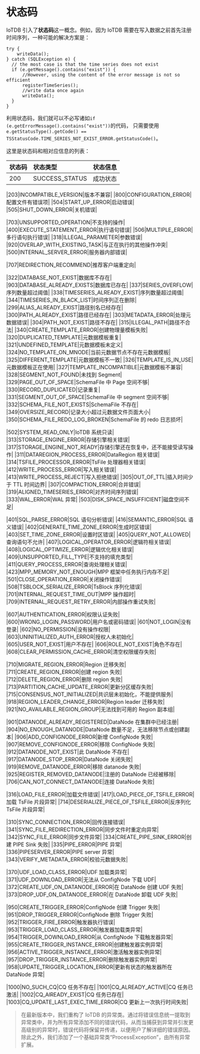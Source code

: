 <!--

    Licensed to the Apache Software Foundation (ASF) under one
    or more contributor license agreements.  See the NOTICE file
    distributed with this work for additional information
    regarding copyright ownership.  The ASF licenses this file
    to you under the Apache License, Version 2.0 (the
    "License"); you may not use this file except in compliance
    with the License.  You may obtain a copy of the License at
    
        http://www.apache.org/licenses/LICENSE-2.0
    
    Unless required by applicable law or agreed to in writing,
    software distributed under the License is distributed on an
    "AS IS" BASIS, WITHOUT WARRANTIES OR CONDITIONS OF ANY
    KIND, either express or implied.  See the License for the
    specific language governing permissions and limitations
    under the License.

-->

# 状态码

IoTDB 引入了**状态码**这一概念。例如，因为 IoTDB 需要在写入数据之前首先注册时间序列，一种可能的解决方案是：

```
try {
    writeData();
} catch (SQLException e) {
  // the most case is that the time series does not exist
  if (e.getMessage().contains("exist")) {
      //However, using the content of the error message is not so efficient
      registerTimeSeries();
      //write data once again
      writeData();
  }
}

```

利用状态码，我们就可以不必写诸如`if (e.getErrorMessage().contains("exist"))`的代码，
只需要使用`e.getStatusType().getCode() == TSStatusCode.TIME_SERIES_NOT_EXIST_ERROR.getStatusCode()`。

这里是状态码和相对应信息的列表：

|状态码|状态类型|状态信息|
|:--|:---|:---|
|200|SUCCESS_STATUS|成功状态|

|203|INCOMPATIBLE_VERSION|版本不兼容|
|800|CONFIGURATION_ERROR|配置文件有错误项|
|504|START_UP_ERROR|启动错误|
|505|SHUT_DOWN_ERROR|关机错误|


|703|UNSUPPORTED_OPERATION|不支持的操作|
|400|EXECUTE_STATEMENT_ERROR|执行语句错误|
|506|MULTIPLE_ERROR|多行语句执行错误|
|318|ILLEGAL_PARAMETER|参数错误|
|920|OVERLAP_WITH_EXISTING_TASK|与正在执行的其他操作冲突|
|500|INTERNAL_SERVER_ERROR|服务器内部错误|


|707|REDIRECTION_RECOMMEND|推荐客户端重定向|


|322|DATABASE_NOT_EXIST|数据库不存在|
|903|DATABASE_ALREADY_EXISTS|数据库已存在|
|337|SERIES_OVERFLOW|序列数量超过阈值|
|338|TIMESERIES_ALREADY_EXIST|序列数量超过阈值|
|344|TIMESERIES_IN_BLACK_LIST|时间序列正在删除|
|299|ALIAS_ALREADY_EXIST|路径别名已经存在|
|300|PATH_ALREADY_EXIST|路径已经存在|
|303|METADATA_ERROR|处理元数据错误|
|304|PATH_NOT_EXIST|路径不存在|
|315|ILLEGAL_PATH|路径不合法|
|340|CREATE_TEMPLATE_ERROR|创建物理量模板失败|
|320|DUPLICATED_TEMPLATE|元数据模板重复|
|321|UNDEFINED_TEMPLATE|元数据模板未定义|
|324|NO_TEMPLATE_ON_MNODE|当前元数据节点不存在元数据模板|
|325|DIFFERENT_TEMPLATE|元数据模板不一致|
|326|TEMPLATE_IS_IN_USE|元数据模板正在使用|
|327|TEMPLATE_INCOMPATIBLE|元数据模板不兼容|
|328|SEGMENT_NOT_FOUND|未找到 Segment|
|329|PAGE_OUT_OF_SPACE|SchemaFile 中 Page 空间不够|
|330|RECORD_DUPLICATED|记录重复|
|331|SEGMENT_OUT_OF_SPACE|SchemaFile 中 segment 空间不够|
|332|SCHEMA_FILE_NOT_EXISTS|SchemaFile 不存在|
|349|OVERSIZE_RECORD|记录大小超过元数据文件页面大小|
|350|SCHEMA_FILE_REDO_LOG_BROKEN|SchemaFile 的 redo 日志损坏|

|502|SYSTEM_READ_ONLY|IoTDB 系统只读|
|313|STORAGE_ENGINE_ERROR|存储引擎相关错误|
|317|STORAGE_ENGINE_NOT_READY|存储引擎还在恢复中，还不能接受读写操作|
|311|DATAREGION_PROCESS_ERROR|DataRegion 相关错误|
|314|TSFILE_PROCESSOR_ERROR|TsFile 处理器相关错误|
|412|WRITE_PROCESS_ERROR|写入相关错误|
|413|WRITE_PROCESS_REJECT|写入拒绝错误|
|305|OUT_OF_TTL|插入时间少于 TTL 时间边界|
|307|COMPACTION_ERROR|合并错误|
|319|ALIGNED_TIMESERIES_ERROR|对齐时间序列错误|
|333|WAL_ERROR|WAL 异常|
|503|DISK_SPACE_INSUFFICIENT|磁盘空间不足|


|401|SQL_PARSE_ERROR|SQL 语句分析错误|
|416|SEMANTIC_ERROR|SQL 语义错误|
|402|GENERATE_TIME_ZONE_ERROR|生成时区错误|
|403|SET_TIME_ZONE_ERROR|设置时区错误|
|405|QUERY_NOT_ALLOWED|查询语句不允许|
|407|LOGICAL_OPERATOR_ERROR|逻辑符相关错误|
|408|LOGICAL_OPTIMIZE_ERROR|逻辑优化相关错误|
|409|UNSUPPORTED_FILL_TYPE|不支持的填充类型|
|411|QUERY_PROCESS_ERROR|查询处理相关错误|
|423|MPP_MEMORY_NOT_ENOUGH|MPP 框架中任务执行内存不足|
|501|CLOSE_OPERATION_ERROR|关闭操作错误|
|508|TSBLOCK_SERIALIZE_ERROR|TsBlock 序列化错误|
|701|INTERNAL_REQUEST_TIME_OUT|MPP 操作超时|
|709|INTERNAL_REQUEST_RETRY_ERROR|内部操作重试失败|

|607|AUTHENTICATION_ERROR|权限认证失败|
|600|WRONG_LOGIN_PASSWORD|用户名或密码错误|
|601|NOT_LOGIN|没有登录|
|602|NO_PERMISSION|没有操作权限|
|603|UNINITIALIZED_AUTH_ERROR|授权人未初始化|
|605|USER_NOT_EXIST|用户不存在|
|606|ROLE_NOT_EXIST|角色不存在|
|608|CLEAR_PERMISSION_CACHE_ERROR|清空权限缓存失败|

|710|MIGRATE_REGION_ERROR|Region 迁移失败|
|711|CREATE_REGION_ERROR|创建 region 失败|
|712|DELETE_REGION_ERROR|删除 region 失败|
|713|PARTITION_CACHE_UPDATE_ERROR|更新分区缓存失败|
|715|CONSENSUS_NOT_INITIALIZED|共识层未初始化，不能提供服务|
|918|REGION_LEADER_CHANGE_ERROR|Region leader 迁移失败|
|921|NO_AVAILABLE_REGION_GROUP|无法找到可用的 Region 副本组|

|901|DATANODE_ALREADY_REGISTERED|DataNode 在集群中已经注册|
|904|NO_ENOUGH_DATANODE|DataNode 数量不足，无法移除节点或创建副本|
|906|ADD_CONFIGNODE_ERROR|新增 ConfigNode 失败|
|907|REMOVE_CONFIGNODE_ERROR|移除 ConfigNode 失败|
|912|DATANODE_NOT_EXIST|此 DataNode 不存在|
|917|DATANODE_STOP_ERROR|DataNode 关闭失败|
|919|REMOVE_DATANODE_ERROR|移除 datanode 失败|
|925|REGISTER_REMOVED_DATANODE|注册的 DataNode 已经被移除|
|706|CAN_NOT_CONNECT_DATANODE|连接 DataNode 失败|

|316|LOAD_FILE_ERROR|加载文件错误|
|417|LOAD_PIECE_OF_TSFILE_ERROR|加载 TsFile 片段异常|
|714|DESERIALIZE_PIECE_OF_TSFILE_ERROR|反序列化 TsFile 片段异常|

|310|SYNC_CONNECTION_ERROR|回传连接错误|
|341|SYNC_FILE_REDIRECTION_ERROR|同步文件时重定向异常|
|342|SYNC_FILE_ERROR|同步文件异常|
|334|CREATE_PIPE_SINK_ERROR|创建 PIPE Sink 失败|
|335|PIPE_ERROR|PIPE 异常|
|336|PIPESERVER_ERROR|PIPE server 异常|
|343|VERIFY_METADATA_ERROR|校验元数据失败|

|370|UDF_LOAD_CLASS_ERROR|UDF 加载类异常|
|371|UDF_DOWNLOAD_ERROR|无法从 ConfigNode 下载 UDF|
|372|CREATE_UDF_ON_DATANODE_ERROR|在 DataNode 创建 UDF 失败|
|373|DROP_UDF_ON_DATANODE_ERROR|在 DataNode 卸载 UDF 失败|

|950|CREATE_TRIGGER_ERROR|ConfigNode 创建 Trigger 失败|
|951|DROP_TRIGGER_ERROR|ConfigNode 删除 Trigger 失败|
|952|TRIGGER_FIRE_ERROR|触发器执行错误|
|953|TRIGGER_LOAD_CLASS_ERROR|触发器加载类异常|
|954|TRIGGER_DOWNLOAD_ERROR|从 ConfigNode 下载触发器异常|
|955|CREATE_TRIGGER_INSTANCE_ERROR|创建触发器实例异常|
|956|ACTIVE_TRIGGER_INSTANCE_ERROR|激活触发器实例异常|
|957|DROP_TRIGGER_INSTANCE_ERROR|删除触发器实例异常|
|958|UPDATE_TRIGGER_LOCATION_ERROR|更新有状态的触发器所在 DataNode 异常|

|1000|NO_SUCH_CQ|CQ 任务不存在|
|1001|CQ_ALREADY_ACTIVE|CQ 任务已激活|
|1002|CQ_AlREADY_EXIST|CQ 任务已存在|
|1003|CQ_UPDATE_LAST_EXEC_TIME_ERROR|CQ 更新上一次执行时间失败|

> 在最新版本中，我们重构了 IoTDB 的异常类。通过将错误信息统一提取到异常类中，并为所有异常添加不同的错误代码，从而当捕获到异常并引发更高级别的异常时，错误代码将保留并传递，以便用户了解详细的错误原因。
除此之外，我们添加了一个基础异常类“ProcessException”，由所有异常扩展。
